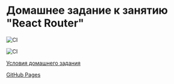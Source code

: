# Домашнее задание к занятию "React Router"

![CI](https://github.com/DnD-developer/ra16-homeworks-reduxToolkit/actions/workflows/deploy.yml/badge.svg?branch=master)

![CI](https://github.com/DnD-developer/ra16-homeworks-reduxToolkit/actions/workflows/build.yml/badge.svg?branch=dev)

[Условия домашнего задания](https://github.com/netology-code/ra16-homeworks/tree/master/thunk)

[GitHub Pages](https://dnd-developer.github.io/ra16-homeworks-reduxToolkit/)
